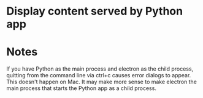 # Display content served by Python app

# Notes

If you have Python as the main process and electron as the child process, quitting from the
command line via ctrl+c causes error dialogs to appear. This doesn't happen on
Mac. It may make more sense to make electron the main process that starts the
Python app as a child process.
